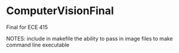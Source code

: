 # ComputerVisionFinal
Final for ECE 415 

NOTES: include in makefile the ability to pass in image files to make command line executable

